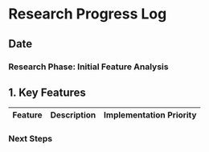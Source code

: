 # Research Progress Log

## Date

### Research Phase: Initial Feature Analysis

## 1. Key Features

| Feature | Description | Implementation Priority |
|---------|-------------|-------------------------|

### Next Steps
